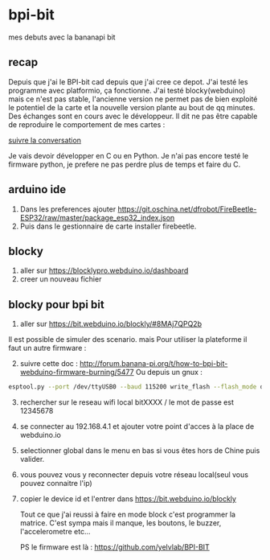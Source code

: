 # bpi-bit
mes debuts avec la bananapi bit

## recap

Depuis que j'ai le BPI-bit cad depuis que j'ai cree ce depot. J'ai testé les programme avec platformio, ça fonctionne.
J'ai testé blocky(webduino) mais ce n'est pas stable, l'ancienne version ne permet pas de bien exploité le potentiel de la carte et la nouvelle version plante au bout de qq minutes.
Des échanges sont en cours avec le développeur. Il dit ne pas être capable de reproduire le comportement de mes cartes :

[suivre la conversation](http://forum.banana-pi.org/t/how-to-bpi-bit-webduino-firmware-burning/5477)

Je vais devoir développer en C ou en Python. Je n'ai pas encore testé le firmware python, je prefere ne pas perdre plus de temps et faire du C.



## arduino ide

1) Dans les preferences ajouter https://git.oschina.net/dfrobot/FireBeetle-ESP32/raw/master/package_esp32_index.json
2) Puis dans le gestionnaire de carte installer firebeetle.

## blocky

1) aller sur https://blocklypro.webduino.io/dashboard
2) creer un nouveau fichier

## blocky pour bpi bit

1) aller sur https://bit.webduino.io/blockly/#8MAj7QPQ2b

Il est possible de simuler des scenario. mais Pour utiliser la plateforme il faut un autre firmware :

2) suivre cette doc : http://forum.banana-pi.org/t/how-to-bpi-bit-webduino-firmware-burning/5477
Ou depuis un gnux : 

```bash
esptool.py --port /dev/ttyUSB0 --baud 115200 write_flash --flash_mode dio --flash_size 4MB 0x1000 bootloader_dio_40m.bin 0x8000 partitions.bin 0xe000 boot_app0.bin 0x10000 bit_default.bin
```

3) rechercher sur le reseau wifi local bitXXXX / le mot de passe est 12345678
4) se connecter au 192.168.4.1 et ajouter votre point d'acces à la place de webduino.io
5) selectionner global dans le menu en bas si vous êtes hors de Chine puis valider.

6) vous pouvez vous y reconnecter depuis votre réseau local(seul vous pouvez connaitre l'ip)

7) copier le device id et l'entrer dans https://bit.webduino.io/blockly

   Tout ce que j'ai reussi à faire en mode block c'est programmer la matrice. C'est sympa mais il manque, les boutons, le buzzer, l'accelerometre etc...
   
   PS le firmware est là : https://github.com/yelvlab/BPI-BIT
